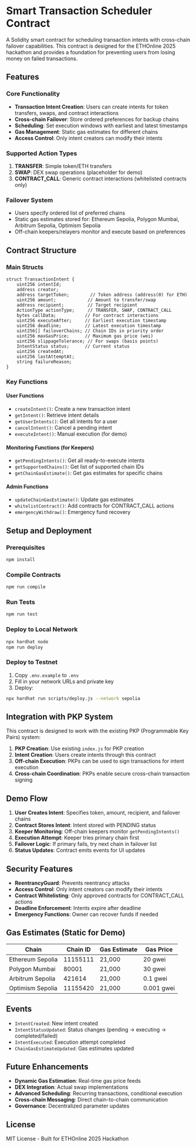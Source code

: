 # Smart Transaction Scheduler Contract

A Solidity smart contract for scheduling transaction intents with cross-chain failover capabilities. This contract is designed for the ETHOnline 2025 hackathon and provides a foundation for preventing users from losing money on failed transactions.

## Features

### Core Functionality
- **Transaction Intent Creation**: Users can create intents for token transfers, swaps, and contract interactions
- **Cross-chain Failover**: Store ordered preferences for backup chains
- **Scheduling**: Set execution windows with earliest and latest timestamps
- **Gas Management**: Static gas estimates for different chains
- **Access Control**: Only intent creators can modify their intents

### Supported Action Types
1. **TRANSFER**: Simple token/ETH transfers
2. **SWAP**: DEX swap operations (placeholder for demo)
3. **CONTRACT_CALL**: Generic contract interactions (whitelisted contracts only)

### Failover System
- Users specify ordered list of preferred chains
- Static gas estimates stored for: Ethereum Sepolia, Polygon Mumbai, Arbitrum Sepolia, Optimism Sepolia
- Off-chain keepers/relayers monitor and execute based on preferences

## Contract Structure

### Main Structs

```solidity
struct TransactionIntent {
    uint256 intentId;
    address creator;
    address targetToken;        // Token address (address(0) for ETH)
    uint256 amount;            // Amount to transfer/swap
    address recipient;         // Target recipient
    ActionType actionType;     // TRANSFER, SWAP, CONTRACT_CALL
    bytes callData;           // For contract interactions
    uint256 executeAfter;     // Earliest execution timestamp
    uint256 deadline;         // Latest execution timestamp
    uint256[] failoverChains; // Chain IDs in priority order
    uint256 maxGasPrice;      // Maximum gas price (wei)
    uint256 slippageTolerance; // For swaps (basis points)
    IntentStatus status;      // Current status
    uint256 createdAt;
    uint256 lastAttemptAt;
    string failureReason;
}
```

### Key Functions

#### User Functions
- `createIntent()`: Create a new transaction intent
- `getIntent()`: Retrieve intent details
- `getUserIntents()`: Get all intents for a user
- `cancelIntent()`: Cancel a pending intent
- `executeIntent()`: Manual execution (for demo)

#### Monitoring Functions (for Keepers)
- `getPendingIntents()`: Get all ready-to-execute intents
- `getSupportedChains()`: Get list of supported chain IDs
- `getChainGasEstimate()`: Get gas estimates for specific chains

#### Admin Functions
- `updateChainGasEstimate()`: Update gas estimates
- `whitelistContract()`: Add contracts for CONTRACT_CALL actions
- `emergencyWithdraw()`: Emergency fund recovery

## Setup and Deployment

### Prerequisites
```bash
npm install
```

### Compile Contracts
```bash
npm run compile
```

### Run Tests
```bash
npm run test
```

### Deploy to Local Network
```bash
npx hardhat node
npm run deploy
```

### Deploy to Testnet
1. Copy `.env.example` to `.env`
2. Fill in your network URLs and private key
3. Deploy:
```bash
npx hardhat run scripts/deploy.js --network sepolia
```

## Integration with PKP System

This contract is designed to work with the existing PKP (Programmable Key Pairs) system:

1. **PKP Creation**: Use existing `index.js` for PKP creation
2. **Intent Creation**: Users create intents through this contract
3. **Off-chain Execution**: PKPs can be used to sign transactions for intent execution
4. **Cross-chain Coordination**: PKPs enable secure cross-chain transaction signing

## Demo Flow

1. **User Creates Intent**: Specifies token, amount, recipient, and failover chains
2. **Contract Stores Intent**: Intent stored with PENDING status
3. **Keeper Monitoring**: Off-chain keepers monitor `getPendingIntents()`
4. **Execution Attempt**: Keeper tries primary chain first
5. **Failover Logic**: If primary fails, try next chain in failover list
6. **Status Updates**: Contract emits events for UI updates

## Security Features

- **ReentrancyGuard**: Prevents reentrancy attacks
- **Access Control**: Only intent creators can modify their intents
- **Contract Whitelisting**: Only approved contracts for CONTRACT_CALL actions
- **Deadline Enforcement**: Intents expire after deadline
- **Emergency Functions**: Owner can recover funds if needed

## Gas Estimates (Static for Demo)

| Chain | Chain ID | Gas Estimate | Gas Price |
|-------|----------|--------------|-----------|
| Ethereum Sepolia | 11155111 | 21,000 | 20 gwei |
| Polygon Mumbai | 80001 | 21,000 | 30 gwei |
| Arbitrum Sepolia | 421614 | 21,000 | 0.1 gwei |
| Optimism Sepolia | 11155420 | 21,000 | 0.001 gwei |

## Events

- `IntentCreated`: New intent created
- `IntentStatusUpdated`: Status changes (pending → executing → completed/failed)
- `IntentExecuted`: Execution attempt completed
- `ChainGasEstimateUpdated`: Gas estimates updated

## Future Enhancements

- **Dynamic Gas Estimation**: Real-time gas price feeds
- **DEX Integration**: Actual swap implementations
- **Advanced Scheduling**: Recurring transactions, conditional execution
- **Cross-chain Messaging**: Direct chain-to-chain communication
- **Governance**: Decentralized parameter updates

## License

MIT License - Built for ETHOnline 2025 Hackathon
